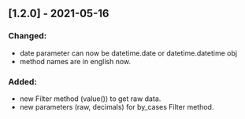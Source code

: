 ## [1.2.0] - 2021-05-16
### Changed:
- date parameter can now be datetime.date or datetime.datetime obj
- method names are in english now.

### Added:
- new Filter method (value()) to get raw data.
- new parameters (raw, decimals) for by_cases Filter method. 
